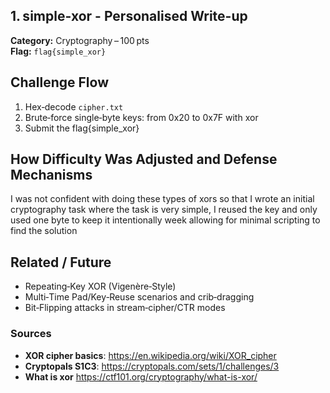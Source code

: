 ## 1. simple‑xor - Personalised Write-up


**Category:** Cryptography – 100 pts  
**Flag:** `flag{simple_xor}`



## Challenge Flow

1. Hex‑decode `cipher.txt`
2. Brute‑force single‑byte keys: from 0x20 to 0x7F with xor     
3. Submit the flag{simple_xor}
    
    

## How Difficulty Was Adjusted and Defense Mechanisms

I was not confident with doing these types of xors so that I wrote an initial cryptography task where the task is very simple, I reused the key and only used one byte to keep it intentionally week allowing for minimal scripting to find the solution
    


## Related / Future

- Repeating‑Key XOR (Vigenère‑Style)
- Multi‑Time Pad/Key‑Reuse scenarios and crib‑dragging
- Bit‑Flipping attacks in stream‑cipher/CTR modes

    

### Sources

- **XOR cipher basics**: https://en.wikipedia.org/wiki/XOR_cipher
- **Cryptopals S1C3**: https://cryptopals.com/sets/1/challenges/3
- **What is xor** https://ctf101.org/cryptography/what-is-xor/